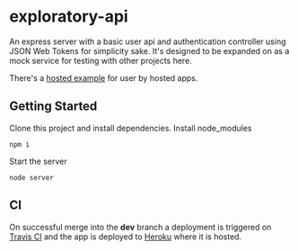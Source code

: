 # exploratory-api 
An express server with a basic user api and authentication controller using JSON Web Tokens for simplicity sake. It's designed to be expanded on as a mock service for testing with other projects here.

There's a [hosted example](http://angular-exploratory-api.herokuapp.com/) for user by hosted apps.

## Getting Started
Clone this project and install dependencies.
Install node_modules

	npm i

Start the server

	node server
## CI
On successful merge into the **dev** branch a deployment is triggered on [Travis CI](https://travisci.org) and the app is deployed to [Heroku](https://www.heroku.com) where it is hosted.